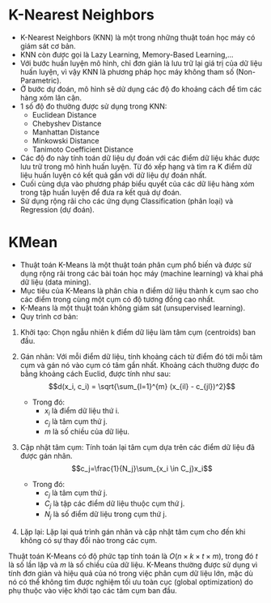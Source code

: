 # K-Nearest Neighbors
- K-Nearest Neighbors (KNN) là một trong những thuật toán học máy có giám sát cơ bản. 
- KNN còn được gọi là Lazy Learning, Memory-Based Learning,... 
- Với bước huấn luyện mô hình, chỉ đơn giản là lưu trữ lại giá trị của dữ liệu huấn luyện, vì vậy KNN là phương pháp học máy không tham số (Non-Parametric). 
- Ở bước dự đoán, mô hình sẽ dử dụng các độ đo khoảng cách để tìm các hàng xóm lân cận.
- 1 số độ đo thường được sử dụng trong KNN:
    - Euclidean Distance
    - Chebyshev Distance
    - Manhattan Distance
    - Minkowski Distance
    - Tanimoto Coefficient Distance
- Các độ đo này tính toán dữ liệu dự đoán với các điểm dữ liệu khác được lưu trữ trong mô hình huấn luyện. Từ đó xếp hạng và tìm ra K điểm dữ liệu huấn luyện có kết quả gần với dữ liệu dự đoán nhất.
- Cuối cùng dựa vào phương pháp biểu quyết của các dữ liệu hàng xóm trong tập huấn luyện để đưa ra kết quả dự đoán.
- Sử dụng rộng rãi cho các ứng dụng Classification (phân loại) và Regression (dự đoán).

# KMean
- Thuật toán K-Means là một thuật toán phân cụm phổ biến và được sử dụng rộng rãi trong các bài toán học máy (machine learning) và khai phá dữ liệu (data mining). 
- Mục tiêu của K-Means là phân chia n điểm dữ liệu thành k cụm sao cho các điểm trong cùng một cụm có độ tương đồng cao nhất.
- K-Means là một thuật toán không giám sát (unsupervised learning).
- Quy trình cơ bản:
1. Khởi tạo: Chọn ngẫu nhiên k điểm dữ liệu làm tâm cụm (centroids) ban đầu.
2. Gán nhãn: Với mỗi điểm dữ liệu, tính khoảng cách từ điểm đó tới mỗi tâm cụm và gán nó vào cụm có tâm gần nhất. Khoảng cách thường được đo bằng khoảng cách Euclid, được tính như sau:
    $$d(x_i, c_i) = \sqrt{\sum_{l=1}^{m} (x_{il} - c_{jl})^2}$$
    - Trong đó:
        - $x_i$ là điểm dữ liệu thứ i.
        - $c_j$ là tâm cụm thứ j.
        - $m$ là số chiều của dữ liệu.

3. Cập nhật tâm cụm: Tính toán lại tâm cụm dựa trên các điểm dữ liệu đã được gán nhãn.
    $$c_j=\frac{1}{N_j}\sum_{x_i \in C_j}x_i$$
    - Trong đó:
        - $c_j$ là tâm cụm thứ j.
        - $C_j$ là tập các điểm dữ liệu thuộc cụm thứ j.
        - $N_j$ là số điểm dữ liệu trong cụm thứ j.

4. Lặp lại: Lặp lại quá trình gán nhãn và cập nhật tâm cụm cho đến khi không có sự thay đổi nào trong các cụm.

Thuật toán K-Means có độ phức tạp tính toán là $O(n \times k \times t \times m)$, trong đó $t$ là số lần lặp và $m$ là số chiều của dữ liệu. K-Means thường được sử dụng vì tính đơn giản và hiệu quả của nó trong việc phân cụm dữ liệu lớn, mặc dù nó có thể không tìm được nghiệm tối ưu toàn cục (global optimization) do phụ thuộc vào việc khởi tạo các tâm cụm ban đầu.









